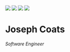 ###
<img src="https://media.giphy.com/media/RbDKaczqWovIugyJmW/giphy.gif"/>
<a href="https://www.linkedin.com/in/josephcoats501/"><img src="https://img.shields.io/badge/LinkedIn-blue?style=for-the-badge&logo=linkedin&logoColor=white"/></a>
<a href="https://www.youtube.com/realpolojoe"><img src="https://img.shields.io/badge/YouTube-red"/></a>
<a href="https://edabit.com/user/37ua3BGXLQawJwCBa"><img src="https://img.shields.io/badge/Edabit-green"/></a>
<h1>Joseph Coats</h1>
<h6> Software Engineer</h6>






<!--
**polojoe1/polojoe1** is a ✨ _special_ ✨ repository because its `README.md` (this file) appears on your GitHub profile.

Here are some ideas to get you started:

- 🔭 I’m currently working on ...
- 🌱 I’m currently learning ...
- 👯 I’m looking to collaborate on ...
- 🤔 I’m looking for help with ...
- 💬 Ask me about ...
- 📫 How to reach me: ...
- 😄 Pronouns: ...
- ⚡ Fun fact: ...
-->
